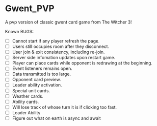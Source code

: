 # Gwent_PVP
 A pvp version of classic gwent card game from The Witcher 3!

Known BUGS:
- [ ] Cannot start if any player refresh the page.
- [ ] Users still occupies room after they disconnect.
- [ ] User join & exit consistency, including re-join.
- [ ] Server side infomation updates upon restart game.
- [ ] Player can place cards while opponent is redrawing at the beginning.
- [ ] Event listeners remains open.
- [ ] Data transmitted is too large.
- [ ] Opponent card preview.
- [ ] Leader ability activation.
- [ ] Special unit cards.
- [ ] Weather cards.
- [ ] Ability cards.
- [ ] Will lose track of whose turn it is if clicking too fast.
- [ ] Leader Ability
- [ ] Figure out what on earth is async and await
